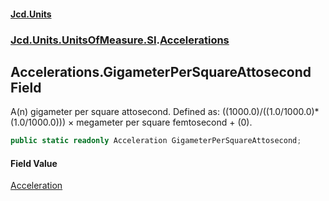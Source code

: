 #### [Jcd.Units](index.md 'index')
### [Jcd.Units.UnitsOfMeasure.SI](Jcd.Units.UnitsOfMeasure.SI.md 'Jcd.Units.UnitsOfMeasure.SI').[Accelerations](Accelerations.md 'Jcd.Units.UnitsOfMeasure.SI.Accelerations')

## Accelerations.GigameterPerSquareAttosecond Field

A(n) gigameter per square attosecond. Defined as: ((1000.0)/((1.0/1000.0)*(1.0/1000.0))) × megameter per square femtosecond + (0).

```csharp
public static readonly Acceleration GigameterPerSquareAttosecond;
```

#### Field Value
[Acceleration](Acceleration.md 'Jcd.Units.UnitTypes.Acceleration')